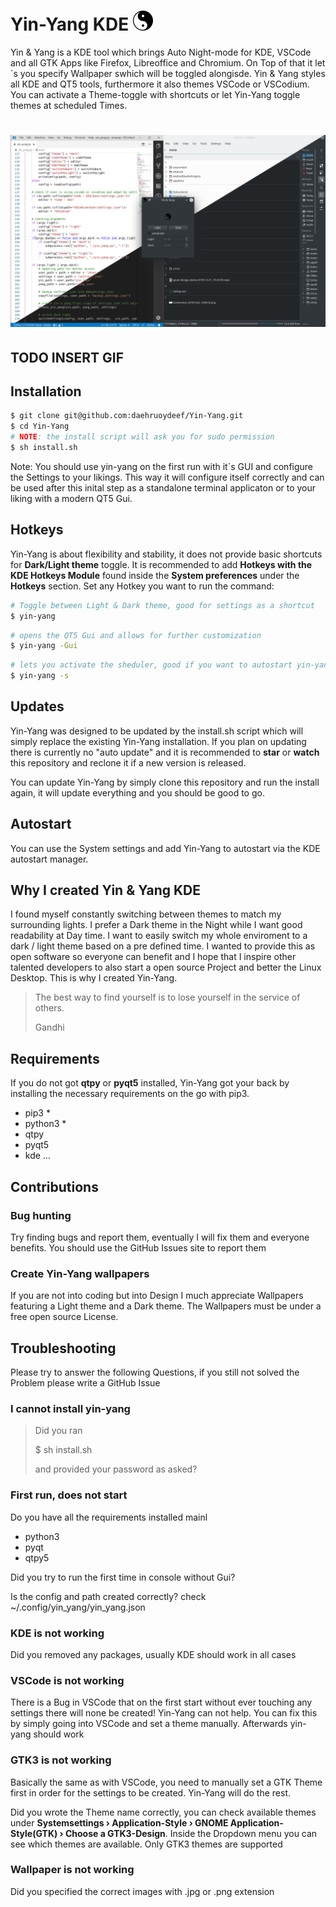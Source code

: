 # Yin-Yang KDE ![icon](./bin/ui/assets/icon.png)

Yin & Yang is a KDE tool which brings Auto Night-mode for KDE, VSCode and all GTK Apps like Firefox, Libreoffice and Chromium. On Top of that it let´s you specify Wallpaper swhich will be toggled alongisde. Yin & Yang styles all KDE and QT5 tools, furthermore it also themes VSCode or VSCodium. You can activate a Theme-toggle with shortcuts or let Yin-Yang toggle themes at scheduled Times.

# ![yin_yang_demo](./assets/yin_yang_demo.png)



## TODO INSERT GIF



## Installation

```bash
$ git clone git@github.com:daehruoydeef/Yin-Yang.git
$ cd Yin-Yang
# NOTE: the install script will ask you for sudo permission
$ sh install.sh
```

Note: You should use yin-yang on the first run with it´s GUI and configure the Settings to your likings. This way it will configure itself correctly and can be used after this inital step as a standalone terminal applicaton or to your liking with a modern QT5 Gui.



## Hotkeys

Yin-Yang is about flexibility and stability, it does not provide basic shortcuts for **Dark/Light theme** toggle. It is recommended to add **Hotkeys with the KDE Hotkeys Module** found inside the **System preferences** under the **Hotkeys** section. Set any Hotkey you want to run the command:

```bash
# Toggle between Light & Dark theme, good for settings as a shortcut
$ yin-yang
```

```bash
# opens the QT5 Gui and allows for further customization
$ yin-yang -Gui
```

```bash
# lets you activate the sheduler, good if you want to autostart yin-yang on startup
$ yin-yang -s
```



## Updates

Yin-Yang was designed to be updated by the install.sh script which will simply replace the existing Yin-Yang installation. If you plan on updating there is currently no "auto update" and it is recommended to **star** or **watch** this repository and reclone it if a new version is released.

You can update Yin-Yang by simply clone this repository and run the install again, it will update everything and you should be good to go.



## Autostart

You can use the System settings and add Yin-Yang to autostart via the KDE autostart manager.



## Why I created Yin & Yang KDE

I found myself constantly switching between themes to match my surrounding lights. I prefer a Dark theme in the Night while I want good readability at Day time. I want to easily switch my whole enviroment to a dark / light theme based on a pre defined time. I wanted to provide this as open software so everyone can benefit and I hope that I inspire other talented developers to also start a open source Project and better the Linux Desktop. This is why I created Yin-Yang.

> The best way to find yourself is to lose yourself in the service of others. 
>
> Gandhi

## Requirements

If you do not got **qtpy** or **pyqt5** installed, Yin-Yang got your back by installing the necessary requirements on the go with pip3.

- pip3 \*
- python3 \*
- qtpy
- pyqt5
- kde ...

## Contributions

### Bug hunting

Try finding bugs and report them, eventually I will fix them and everyone benefits. You should use the GitHub Issues site to report them

### Create Yin-Yang wallpapers

If you are not into coding but into Design I much appreciate Wallpapers featuring a Light theme and a Dark theme. The Wallpapers must be under a free open source License.

## Troubleshooting

Please try to answer the following Questions, if you still not solved the Problem please write a GitHub Issue

### I cannot install yin-yang

> Did you ran 
>
> $ sh install.sh
>
>  and provided your password as asked?

### First run, does not start

Do you have all the requirements installed mainl

* python3
* pyqt
* qtpy5

Did you try to run the first time in console without Gui?

Is the config and path created correctly? check ~/.config/yin_yang/yin_yang.json

### KDE is not working

Did you removed any packages, usually KDE should work in all cases

### VSCode is not working

There is a Bug in VSCode that on the first start without ever touching any settings there will none be created! Yin-Yang can not help. You can fix this by simply going into VSCode and set a theme manually. Afterwards yin-yang should work

### GTK3 is not working

Basically the same as with VSCode, you need to manually set a GTK Theme first in order for the settings to be created. Yin-Yang will do the rest.

Did you wrote the Theme name correctly, you can check available themes under **Systemsettings › Application-Style › GNOME Application-Style(GTK) › Choose a GTK3-Design**. Inside the Dropdown menu you can see which themes are available. Only GTK3 themes are supported

### Wallpaper is not working

Did you specified the correct images with .jpg or .png extension

